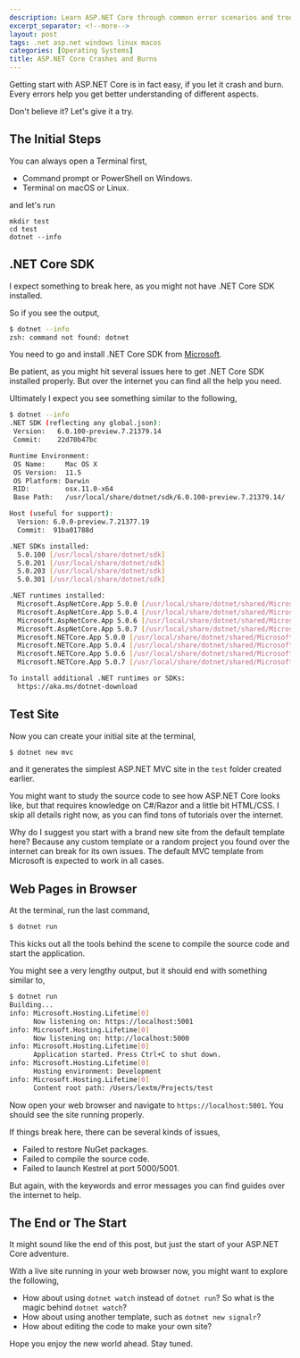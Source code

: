 ```yaml
---
description: Learn ASP.NET Core through common error scenarios and troubleshooting - from SDK installation to launching your first web application, this hands-on guide helps beginners understand key concepts through practical problem-solving
excerpt_separator: <!--more-->
layout: post
tags: .net asp.net windows linux macos
categories: [Operating Systems]
title: ASP.NET Core Crashes and Burns
---
```

Getting start with ASP.NET Core is in fact easy, if you let it crash and burn. Every errors help you get better understanding of different aspects.

Don't believe it? Let's give it a try.
<!--more-->

## The Initial Steps

You can always open a Terminal first,

* Command prompt or PowerShell on Windows.
* Terminal on macOS or Linux.

and let's run

``` batch
mkdir test
cd test
dotnet --info
```

## .NET Core SDK

I expect something to break here, as you might not have .NET Core SDK installed.

So if you see the output,

``` bash
$ dotnet --info
zsh: command not found: dotnet
```

You need to go and install .NET Core SDK from [Microsoft](https://dot.net).

Be patient, as you might hit several issues here to get .NET Core SDK installed properly. But over the internet you can find all the help you need.

Ultimately I expect you see something similar to the following,

``` bash
$ dotnet --info
.NET SDK (reflecting any global.json):
 Version:   6.0.100-preview.7.21379.14
 Commit:    22d70b47bc

Runtime Environment:
 OS Name:     Mac OS X
 OS Version:  11.5
 OS Platform: Darwin
 RID:         osx.11.0-x64
 Base Path:   /usr/local/share/dotnet/sdk/6.0.100-preview.7.21379.14/

Host (useful for support):
  Version: 6.0.0-preview.7.21377.19
  Commit:  91ba01788d

.NET SDKs installed:
  5.0.100 [/usr/local/share/dotnet/sdk]
  5.0.201 [/usr/local/share/dotnet/sdk]
  5.0.203 [/usr/local/share/dotnet/sdk]
  5.0.301 [/usr/local/share/dotnet/sdk]

.NET runtimes installed:
  Microsoft.AspNetCore.App 5.0.0 [/usr/local/share/dotnet/shared/Microsoft.AspNetCore.App]
  Microsoft.AspNetCore.App 5.0.4 [/usr/local/share/dotnet/shared/Microsoft.AspNetCore.App]
  Microsoft.AspNetCore.App 5.0.6 [/usr/local/share/dotnet/shared/Microsoft.AspNetCore.App]
  Microsoft.AspNetCore.App 5.0.7 [/usr/local/share/dotnet/shared/Microsoft.AspNetCore.App]  
  Microsoft.NETCore.App 5.0.0 [/usr/local/share/dotnet/shared/Microsoft.NETCore.App]
  Microsoft.NETCore.App 5.0.4 [/usr/local/share/dotnet/shared/Microsoft.NETCore.App]
  Microsoft.NETCore.App 5.0.6 [/usr/local/share/dotnet/shared/Microsoft.NETCore.App]
  Microsoft.NETCore.App 5.0.7 [/usr/local/share/dotnet/shared/Microsoft.NETCore.App]

To install additional .NET runtimes or SDKs:
  https://aka.ms/dotnet-download
```

## Test Site

Now you can create your initial site at the terminal,

``` bash
$ dotnet new mvc
```

and it generates the simplest ASP.NET MVC site in the `test` folder created earlier.

You might want to study the source code to see how ASP.NET Core looks like, but that requires knowledge on C#/Razor and a little bit HTML/CSS. I skip all details right now, as you can find tons of tutorials over the internet.

Why do I suggest you start with a brand new site from the default template here? Because any custom template or a random project you found over the internet can break for its own issues. The default MVC template from Microsoft is expected to work in all cases.

## Web Pages in Browser

At the terminal, run the last command,

``` bash
$ dotnet run
```

This kicks out all the tools behind the scene to compile the source code and start the application.

You might see a very lengthy output, but it should end with something similar to,

``` bash
$ dotnet run
Building...
info: Microsoft.Hosting.Lifetime[0]
      Now listening on: https://localhost:5001
info: Microsoft.Hosting.Lifetime[0]
      Now listening on: http://localhost:5000
info: Microsoft.Hosting.Lifetime[0]
      Application started. Press Ctrl+C to shut down.
info: Microsoft.Hosting.Lifetime[0]
      Hosting environment: Development
info: Microsoft.Hosting.Lifetime[0]
      Content root path: /Users/lextm/Projects/test
```

Now open your web browser and navigate to `https://localhost:5001`. You should see the site running properly.

If things break here, there can be several kinds of issues,

* Failed to restore NuGet packages.
* Failed to compile the source code.
* Failed to launch Kestrel at port 5000/5001.

But again, with the keywords and error messages you can find guides over the internet to help.

## The End or The Start

It might sound like the end of this post, but just the start of your ASP.NET Core adventure.

With a live site running in your web browser now, you might want to explore the following,

* How about using `dotnet watch` instead of `dotnet run`? So what is the magic behind `dotnet watch`?
* How about using another template, such as `dotnet new signalr`?
* How about editing the code to make your own site?

Hope you enjoy the new world ahead. Stay tuned.
